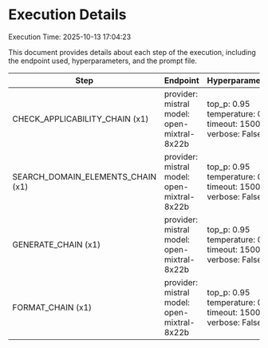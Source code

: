 # Execution Details

Execution Time: 2025-10-13 17:04:23

This document provides details about each step of the execution, including the endpoint used, hyperparameters, and the prompt file.

| Step | Endpoint | Hyperparameters | Prompt Files |
|------|----------|-----------------|--------------|
| CHECK_APPLICABILITY_CHAIN (x1) | provider: mistral<br>model: open-mixtral-8x22b | top_p: 0.95<br>temperature: 0.6<br>timeout: 1500<br>verbose: False | (plain, check-applicability/mistral/plain-template.txt) |
| SEARCH_DOMAIN_ELEMENTS_CHAIN (x1) | provider: mistral<br>model: open-mixtral-8x22b | top_p: 0.95<br>temperature: 0.65<br>timeout: 1500<br>verbose: False | (plain, search-domain-elements/mistral/plain-template-lowsigma.txt) |
| GENERATE_CHAIN (x1) | provider: mistral<br>model: open-mixtral-8x22b | top_p: 0.95<br>temperature: 0.7<br>timeout: 1500<br>verbose: False | (plain, generate-requirements/mistral/plain-template.txt) |
| FORMAT_CHAIN (x1) | provider: mistral<br>model: open-mixtral-8x22b | top_p: 0.95<br>temperature: 0.5<br>timeout: 1500<br>verbose: False | (plain, format-json/mistral/plain-template.txt) |
